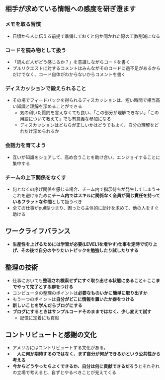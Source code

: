 ## 相手が求めている情報への感度を研ぎ澄ます
### メモを取る習慣
- 日頃から人に伝える前提で準備しておくと何か聞かれた際の工数削減になる
### コードを読み物として扱う
- 「読んだ人がどう感じるか？」を意識しながらコードを書く 
- プルリクエストに対するコメントはみんながそのコードに過不足があるからだけでなく、コード自体がわからないからコメントを書く
### ディスカッションで鍛えられること
- その場でフィードバックを得られるディスカッションは、短い時間で相当高い知識と理解を深めることができる
  - 気の利いた質問を言えなくても良い、「この部分が理解できない」「この用語について教えて」でも有意義な参加になる
  - ディスカッションはどちらが正しいかはどうでもよく、自分の理解をどれだけ深められるか
### 会話力を育てよう
- 互いが知識をシェアして、高め合うことを助け合い、エンジョイすることに集中する

### チームの上下関係をなくす 
- 何となくの序げ関係を感じる場合、チーム内で指示待ちが発生してしまう→これを避けるために**チーム内ではスキルに関係なく全員が同じ責任を持っているフラットな仲間**として扱うべき
- 全ての仕事がpull型つまり、困ったら主体的に助けを求めて、他の人をすぐ助ける

## ワークライフバランス
- **生産性を上げるためには学習が必要(LEVEL1を増やす)仕事を定時で切り上げ、その後で自分のやりたいトピックを勉強したり試したりする**

## 整理の技術
- 仕事においても**整理され検索せずにすぐ取り出せる状態にあること←ここまでやって完了とする癖をつける**
- コンピュータの整理のポイントは**必要なものいかに簡単に取り出すか**
- もう一つのポイントは**自分がどこに情報を置いたか癖をつける**
- **新しいことを学んだらブログにする**
- **ブログにするときはサンプルコードそのままではなく、少し変えて試す**
  - 記憶に定着にも貢献

## コントリビュートと感謝の文化 
- アメリカにはコントリビュートする文化がある。
- 　**人に何か期待するのではなく、まず自分が何ができるかという公共性から考える**
- **今からどうやったらよくできるか、自分は何に貢献できるだろう**とそれぞれの立場で考えると、自ずとやるべきことが見えてくる
